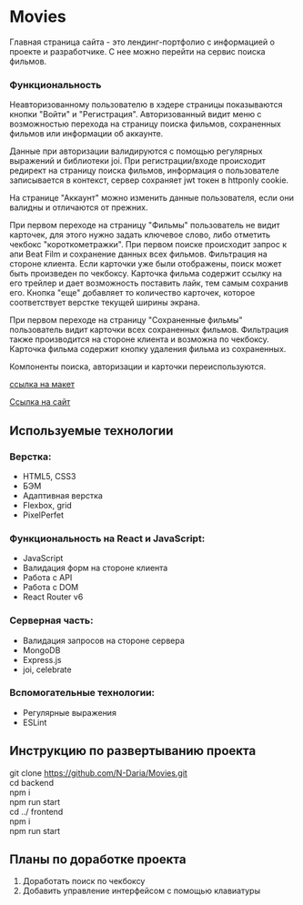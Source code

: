 # Movies

Главная страница сайта - это лендинг-портфолио с информацией о проекте и разработчике. С нее можно перейти на сервис поиска фильмов. 

### Функциональность

Неавторизованному пользователю в хэдере страницы показываются кнопки "Войти" и "Регистрация". Авторизованный видит меню с возможностью перехода на страницу поиска фильмов, сохраненных фильмов или информации об аккаунте. 

Данные при авторизации валидируются с помощью регулярных выражений и библиотеки joi. При регистрации/входе происходит редирект на страницу поиска фильмов, информация о пользователе записывается в контекст, сервер сохраняет jwt токен в httponly cookie. 

На странице "Аккаунт" можно изменить данные пользователя, если они валидны и отличаются от прежних. 

При первом переходе на страницу "Фильмы" пользователь не видит карточек, для этого нужно задать ключевое слово, либо отметить чекбокс "короткометражки". При первом поиске происходит запрос к апи Beat Film и сохранение данных всех фильмов. Фильтрация на стороне клиента. Если карточки уже были отображены, поиск может быть произведен по чекбоксу. Карточка фильма содержит ссылку на его трейлер и дает возможность поставить лайк, тем самым сохранив его. Кнопка "еще" добавляет то количество карточек, которое соответствует верстке текущей ширины экрана.

При первом переходе на страницу "Сохраненные фильмы" пользователь видит карточки всех сохраненных фильмов. Фильтрация также производится на стороне клиента и возможна по чекбоксу. Карточка фильма содержит кнопку удаления фильма из сохраненных.

Компоненты поиска, авторизации и карточки переиспользуются.

[ссылка на макет](https://disk.yandex.ru/d/RCu_TGSGvyL0eQ)

[Ссылка на сайт](http://movies.daria.nomoredomains.icu)

## Используемые технологии

### Верстка:

 * HTML5, CSS3
 * БЭМ
 * Адаптивная верстка
 * Flexbox, grid
 * PixelPerfet

### Функциональность на React и JavaScript:

 * JavaScript
 * Валидация форм на стороне клиента
 * Работа с API
 * Работа с DOM
 * React Router v6
 
 ### Серверная часть:

 * Валидация запросов на стороне сервера
 * MongoDB
 * Express.js
 * joi, celebrate

 ### Вспомогательные технологии:

 * Регулярные выражения
 * ESLint

## Инструкцию по развертыванию проекта

git clone https://github.com/N-Daria/Movies.git  
cd backend  
npm i  
npm run start  
cd ../ frontend  
npm i  
npm run start 

## Планы по доработке проекта

1. Доработать поиск по чекбоксу
2. Добавить управление интерфейсом с помощью клавиатуры

